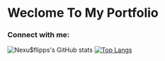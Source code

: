 # Weclome To My Portfolio

### Connect with me:

![Nexu$flipps's GitHub stats](https://github-readme-stats.vercel.app/api?username=nexusflipp&show_icons=true&theme=aura) [![Top Langs](https://github-readme-stats.vercel.app/api/top-langs/?username=nexusflipp&layout=compact)](https://github.com/anuraghazra/github-readme-stats)


